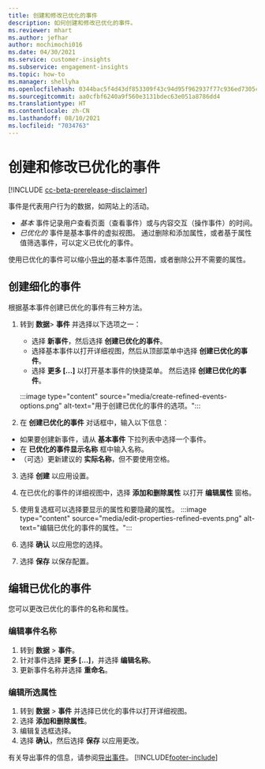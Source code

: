 ```yaml
---
title: 创建和修改已优化的事件
description: 如何创建和修改已优化的事件。
ms.reviewer: mhart
ms.author: jefhar
author: mochimochi016
ms.date: 04/30/2021
ms.service: customer-insights
ms.subservice: engagement-insights
ms.topic: how-to
ms.manager: shellyha
ms.openlocfilehash: 0344bac5f4d43df853309f43c94d95f962937f77c936ed7305c5de4a08835f04
ms.sourcegitcommit: aa0cfbf6240a9f560e3131bdec63e051a8786dd4
ms.translationtype: HT
ms.contentlocale: zh-CN
ms.lasthandoff: 08/10/2021
ms.locfileid: "7034763"
---
```

# <a name="create-and-modify-refined-events"></a>创建和修改已优化的事件

[!INCLUDE [cc-beta-prerelease-disclaimer](includes/cc-beta-prerelease-disclaimer.md)]


事件是代表用户行为的数据，如网站上的活动。

- *基本* 事件记录用户查看页面（查看事件）或与内容交互（操作事件）的时间。
- *已优化的* 事件是基本事件的虚拟视图。 通过删除和添加属性，或者基于属性值筛选事件，可以定义已优化的事件。

使用已优化的事件可以缩小[导出](export-events.md)的基本事件范围，或者删除公开不需要的属性。

## <a name="create-refined-events"></a>创建细化的事件

根据基本事件创建已优化的事件有三种方法。 

1. 转到 **数据**> **事件** 并选择以下选项之一：
    - 选择 **新事件**，然后选择 **创建已优化的事件**。
    - 选择基本事件以打开详细视图，然后从顶部菜单中选择 **创建已优化的事件**。
    - 选择 **更多 [...]** 以打开基本事件的快捷菜单。 然后选择 **创建已优化的事件**。
    
    :::image type="content" source="media/create-refined-events-options.png" alt-text="用于创建已优化的事件的选项。":::

1. 在 **创建已优化的事件** 对话框中，输入以下信息：

- 如果要创建新事件，请从 **基本事件** 下拉列表中选择一个事件。
- 在 **已优化的事件显示名称** 框中输入名称。
- （可选）更新建议的 **实际名称**，但不要使用空格。

3. 选择 **创建** 以应用设置。

1. 在已优化的事件的详细视图中，选择 **添加和删除属性** 以打开 **编辑属性** 窗格。 

1. 使用复选框可以选择要显示的属性和要隐藏的属性。 
   :::image type="content" source="media/edit-properties-refined-events.png" alt-text="编辑已优化的事件的属性。":::

1. 选择 **确认** 以应用您的选择。

1. 选择 **保存** 以保存配置。

## <a name="edit-refined-events"></a>编辑已优化的事件

您可以更改已优化的事件的名称和属性。

### <a name="edit-event-name"></a>编辑事件名称

1. 转到 **数据** > **事件**。 
1. 针对事件选择 **更多 [...]**，并选择 **编辑名称**。
1. 更新事件名称并选择 **重命名**。

### <a name="edit-selected-properties"></a>编辑所选属性

1. 转到 **数据** > **事件** 并选择已优化的事件以打开详细视图。
1. 选择 **添加和删除属性**。 
1. 编辑复选框选择。
1. 选择 **确认**，然后选择 **保存** 以应用更改。

有关导出事件的信息，请参阅[导出事件](export-events.md)。
[!INCLUDE[footer-include](../includes/footer-banner.md)]
